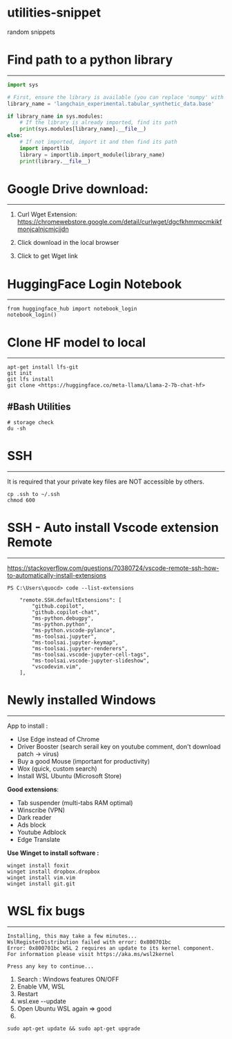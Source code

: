 # utilities-snippet
random snippets

# Find path to a python library
-------------------------
```python
import sys

# First, ensure the library is available (you can replace 'numpy' with the library you're interested in)
library_name = 'langchain_experimental.tabular_synthetic_data.base'

if library_name in sys.modules:
    # If the library is already imported, find its path
    print(sys.modules[library_name].__file__)
else:
    # If not imported, import it and then find its path
    import importlib
    library = importlib.import_module(library_name)
    print(library.__file__)
```


# Google Drive download:
-----------------------
1. Curl Wget Extension: https://chromewebstore.google.com/detail/curlwget/dgcfkhmmpcmkikfmonjcalnjcmjcjjdn

2. Click download in the local browser

3. Click to get Wget link

# HuggingFace Login Notebook
-----------------------
```
from huggingface_hub import notebook_login
notebook_login()
```
# Clone HF model to local
-----------------------
```
apt-get install lfs-git
git init   
git lfs install   
git clone <https://huggingface.co/meta-llama/Llama-2-7b-chat-hf>
```
#Bash Utilities
---------------
```
# storage check
du -sh
```

# SSH
-----------------
It is required that your private key files are NOT accessible by others.

```
cp .ssh to ~/.ssh
chmod 600
```

# SSH - Auto install Vscode extension Remote
--------------------------------------------
https://stackoverflow.com/questions/70380724/vscode-remote-ssh-how-to-automatically-install-extensions
```
PS C:\Users\quocd> code --list-extensions
```

```
    "remote.SSH.defaultExtensions": [
        "github.copilot",
        "github.copilot-chat",
        "ms-python.debugpy",
        "ms-python.python",
        "ms-python.vscode-pylance",
        "ms-toolsai.jupyter",
        "ms-toolsai.jupyter-keymap",
        "ms-toolsai.jupyter-renderers",
        "ms-toolsai.vscode-jupyter-cell-tags",
        "ms-toolsai.vscode-jupyter-slideshow",
        "vscodevim.vim",
    ],
```

# Newly installed Windows
-------------------------
App to install :
- Use Edge instead of Chrome
- Driver Booster (search serail key on youtube comment, don't download patch -> 
 virus)
- Buy a good Mouse (important for productivity)
- Wox (quick, custom search)
- Install WSL Ubuntu (Microsoft Store)

**Good extensions**:
- Tab suspender (multi-tabs RAM optimal) 
- Winscribe (VPN)
- Dark reader
- Ads block
- Youtube Adblock
- Edge Translate

**Use Winget to install software :**  
```
winget install foxit 
winget install dropbox.dropbox 
winget install vim.vim
winget install git.git
```

# WSL fix bugs
--------------
```
Installing, this may take a few minutes...
WslRegisterDistribution failed with error: 0x800701bc
Error: 0x800701bc WSL 2 requires an update to its kernel component. For information please visit https://aka.ms/wsl2kernel

Press any key to continue...
```
1. Search : Windows features ON/OFF
2. Enable VM, WSL
3. Restart
4. wsl.exe --update
5. Open Ubuntu WSL again => good
6.

```
sudo apt-get update && sudo apt-get upgrade
```











